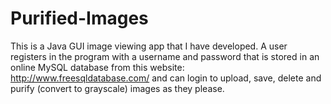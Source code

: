 # Purified-Images

This is a Java GUI image viewing app that I have developed. A user registers in the program with a username and password that is stored in an online MySQL database from this website: http://www.freesqldatabase.com/ and can login to upload, save, delete and purify (convert to grayscale) images as they please. 
